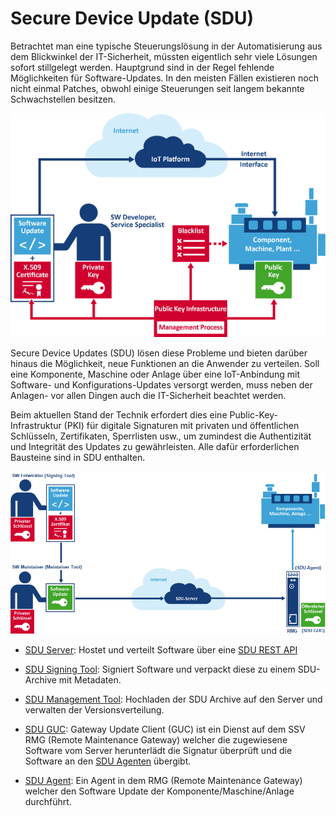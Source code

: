 # Secure Device Update (SDU)

Betrachtet man eine typische Steuerungslösung in der Automatisierung aus dem Blickwinkel der IT-Sicherheit, müssten eigentlich sehr viele Lösungen sofort stillgelegt werden. Hauptgrund sind in der Regel fehlende Möglichkeiten für Software-Updates. In den meisten Fällen existieren noch nicht einmal Patches, obwohl einige Steuerungen seit langem bekannte Schwachstellen besitzen.

![SDU](img/rmg941_schema_sdu_en.png)

Secure Device Updates (SDU) lösen diese Probleme und bieten darüber hinaus die Möglichkeit, neue Funktionen an die Anwender zu verteilen. Soll eine Komponente, Maschine oder Anlage über eine IoT-Anbindung mit Software- und Konfigurations-Updates versorgt werden, muss neben der Anlagen- vor allen Dingen auch die IT-Sicherheit beachtet werden.

Beim aktuellen Stand der Technik erfordert dies eine Public-Key-Infrastruktur (PKI) für digitale Signaturen mit privaten und öffentlichen Schlüsseln, Zertifikaten, Sperrlisten usw., um zumindest die Authentizität und Integrität des Updates zu gewährleisten. Alle dafür erforderlichen Bausteine sind in SDU enthalten.

![SDU](img/update.png)

- [SDU Server](sdu-server.md): Hostet und verteilt Software über eine [SDU REST API](https://github.com/SSV-embedded/SDU-API)

- [SDU Signing Tool](sdu-signing-tool.md): Signiert Software und verpackt diese zu einem SDU-Archive mit Metadaten.

- [SDU Management Tool](sdu-maintainer-tool.md): Hochladen der SDU Archive auf den Server und verwalten der Versionsverteilung.

- [SDU GUC](sdu-guc.md): Gateway Update Client (GUC) ist ein Dienst auf dem SSV RMG (Remote Maintenance Gateway) welcher die zugewiesene Software vom Server herunterlädt die Signatur überprüft und die Software an den [SDU Agenten](sdu-agent.md) übergibt.

- [SDU Agent](sdu-agent.md): Ein Agent in dem RMG (Remote Maintenance Gateway) welcher den Software Update der Komponente/Maschine/Anlage durchführt.
